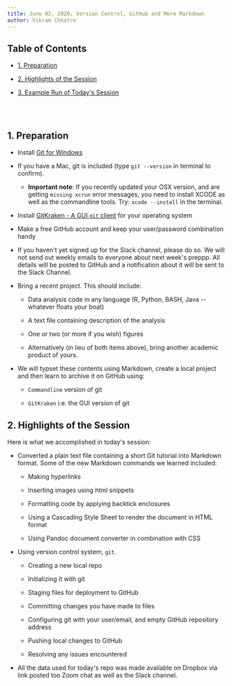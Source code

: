 ```yaml
---
title: June 02, 2020; Version Control, GitHub and More Markdown
author: Vikram Chhatre
---
```



## Table of Contents

- [1. Preparation](#preparation)

- [2. Highlights of the Session](#highlights-of-the-session)

- [3. Example Run of Today's Session](mdown/README.md)



<br><br>




## 1. Preparation

- Install [Git for Windows](https://git-scm.com/download/win)

- If you have a Mac, git is included (type ``git --version`` in terminal to confirm). 

	- **Important note**: If you recently updated your OSX version, and are getting ``missing xcrun`` error messages, you need to install XCODE as well as the commandline tools. Try: ``xcode --install`` in the terminal.

- Install [GitKraken - A GUI ``git`` client](https://www.gitkraken.com/) for your operating system 

- Make a free GitHub account and keep your user/password combination handy

- If you haven't yet signed up for the Slack channel, please do so. We will not send out weekly emails to everyone about next week's preppp.  All details will be posted to GitHub and a notification about it will be sent to the Slack Channel.

- Bring a recent project. This should include:

	- Data analysis code in any language (R, Python, BASH, Java -- whatever floats your boat)

	- A text file containing description of the analysis

	- One or two (or more if you wish) figures

	- Alternatively (in lieu of both items above), bring another academic product of yours. 

- We will typset these contents using Markdown, create a local project and then learn to archive it on GitHub using:

	- ``Commandline`` version of git
	
	- ``GitKraken`` i.e. the GUI version of git
 


## 2. Highlights of the Session

Here is what we accomplished in today's session:

- Converted a plain text file containing a short Git tutorial into Markdown format. Some of the new Markdown commands we learned included:

	- Making hyperlinks

	- Inserting images using html snippets

	- Formatting code by applying backtick enclosures

	- Using a Cascading Style Sheet to render the document in HTML format

	- Using Pandoc document converter in combination with CSS

- Using version control system, ``git``.

	- Creating a new local repo

	- Initializing it with git

	- Staging files for deployment to GitHub

	- Committing changes you have made to files

	- Configuring git with your user/email, and empty GitHub repository address

	- Pushing local changes to GitHub

	- Resolving any issues encountered


- All the data used for today's repo was made available on Dropbox via  link posted too Zoom chat as well as the Slack channel.




